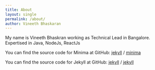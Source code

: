 ```yaml
---
title: About
layout: single
permalink: /about/
author: Vineeth Bhaskaran
---
```


My name is Vineeth Bhaskran working as Technical Lead in Bangalore. Expertised in Java, NodeJs, ReactJs

You can find the source code for Minima at GitHub:
[jekyll][jekyll-organization] /
[minima](https://github.com/jekyll/minima)

You can find the source code for Jekyll at GitHub:
[jekyll][jekyll-organization] /
[jekyll](https://github.com/jekyll/jekyll)


[jekyll-organization]: https://github.com/jekyll

